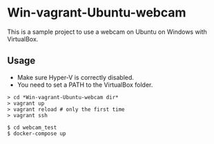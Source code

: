# Win-vagrant-Ubuntu-webcam
This is a sample project to use a webcam on Ubuntu on Windows with VirtualBox.

## Usage

- Make sure Hyper-V is correctly disabled.
- You need to set a PATH to the VirtualBox folder.

```
> cd *Win-vagrant-Ubuntu-webcam dir*
> vagrant up
> vagrant reload # only the first time
> vagrant ssh

$ cd webcam_test
$ docker-compose up
```